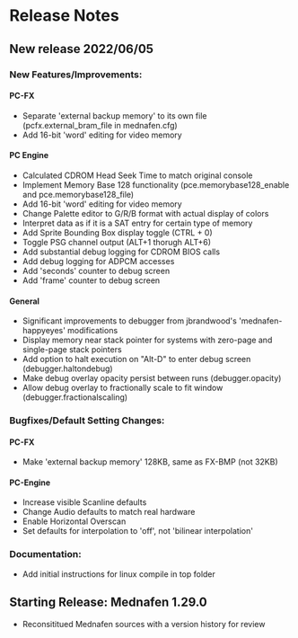 # Release Notes

## New release 2022/06/05

### New Features/Improvements:

#### PC-FX
 - Separate 'external backup memory' to its own file (pcfx.external_bram_file in mednafen.cfg)
 - Add 16-bit 'word' editing for video memory

#### PC Engine
 - Calculated CDROM Head Seek Time to match original console
 - Implement Memory Base 128 functionality (pce.memorybase128_enable and pce.memorybase128_file)
 - Add 16-bit 'word' editing for video memory
 - Change Palette editor to G/R/B format with actual display of colors
 - Interpret data as if it is a SAT entry for certain type of memory
 - Add Sprite Bounding Box display toggle (CTRL + 0)
 - Toggle PSG channel output (ALT+1 thorugh ALT+6)
 - Add substantial debug logging for CDROM BIOS calls
 - Add debug logging for ADPCM accesses
 - Add 'seconds' counter to debug screen
 - Add 'frame' counter to debug screen

#### General
 - Significant improvements to debugger from jbrandwood's 'mednafen-happyeyes' modifications
 - Display memory near stack pointer for systems with zero-page and single-page stack pointers
 - Add option to halt execution on "Alt-D" to enter debug screen (debugger.haltondebug)
 - Make debug overlay opacity persist between runs (debugger.opacity)
 - Allow debug overlay to fractionally scale to fit window (debugger.fractionalscaling)

### Bugfixes/Default Setting Changes:

#### PC-FX
 - Make 'external backup memory' 128KB, same as FX-BMP (not 32KB)

#### PC-Engine
 - Increase visible Scanline defaults
 - Change Audio defaults to match real hardware
 - Enable Horizontal Overscan
 - Set defaults for interpolation to 'off', not 'bilinear interpolation'

### Documentation:
 - Add initial instructions for linux compile in top folder

## Starting Release: Mednafen 1.29.0

 - Reconsititued Mednafen sources with a version history for review
